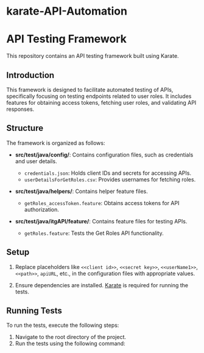 # karate-API-Automation
# API Testing Framework

This repository contains an API testing framework built using Karate.

## Introduction

This framework is designed to facilitate automated testing of APIs, specifically focusing on testing endpoints related to user roles. It includes features for obtaining access tokens, fetching user roles, and validating API responses.

## Structure

The framework is organized as follows:

- **src/test/java/config/**: Contains configuration files, such as credentials and user details.
  - `credentials.json`: Holds client IDs and secrets for accessing APIs.
  - `userDetailsForGetRoles.csv`: Provides usernames for fetching roles.

- **src/test/java/helpers/**: Contains helper feature files.
  - `getRoles_accessToken.feature`: Obtains access tokens for API authorization.

- **src/test/java/itgAPI/feature/**: Contains feature files for testing APIs.
  - `getRoles.feature`: Tests the Get Roles API functionality.

## Setup

1. Replace placeholders like `<<client id>>`, `<<secret key>>`, `<<userName1>>`, `<<path>>`, `apiURL`, etc., in the configuration files with appropriate values.

2. Ensure dependencies are installed. [Karate](https://github.com/intuit/karate) is required for running the tests.

## Running Tests

To run the tests, execute the following steps:

1. Navigate to the root directory of the project.
2. Run the tests using the following command:
